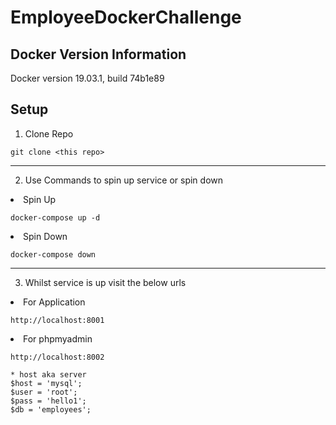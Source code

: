# EmployeeDockerChallenge

## Docker Version Information
Docker version 19.03.1, build 74b1e89<br />

## Setup  
1) Clone Repo
```
git clone <this repo>
```
----

2) Use Commands to spin up service or spin down
<li>Spin Up</li>

```
docker-compose up -d
```

<li>Spin Down</li>

```
docker-compose down
```
----

3) Whilst service is up visit the below urls

<li>For Application</li>

```
http://localhost:8001
```

<li>For phpmyadmin</li>

```
http://localhost:8002

* host aka server
$host = 'mysql';
$user = 'root';
$pass = 'hello1';
$db = 'employees';

```

